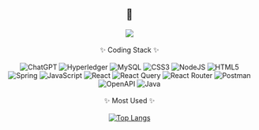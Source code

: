<div align="center">
  <h2>👋</h2>
<img src="https://capsule-render.vercel.app/api?type=waving&color=BDBDC8&height=150&section=footer&text=Junior_developer%20Jo_Youngho&fontSize=50&textAlign=70" />

</div><br>

<div align="center">✨ Coding Stack ✨</div><br>

<div align="center">
  <img src="https://img.shields.io/badge/chatGPT-74aa9c?style=for-the-badge&logo=openai&logoColor=white" alt="ChatGPT" />
  <img src="https://img.shields.io/badge/hyperledger-2F3134?style=for-the-badge&logo=hyperledger&logoColor=white" alt="Hyperledger" />
  <img src="https://img.shields.io/badge/mysql-4479A1.svg?style=for-the-badge&logo=mysql&logoColor=white" alt="MySQL" />
  <img src="https://img.shields.io/badge/css3-%231572B6.svg?style=for-the-badge&logo=css3&logoColor=white" alt="CSS3" />
  <img src="https://img.shields.io/badge/node.js-6DA55F?style=for-the-badge&logo=node.js&logoColor=white" alt="NodeJS" />
  <img src="https://img.shields.io/badge/html5-%23E34F26.svg?style=for-the-badge&logo=html5&logoColor=white" alt="HTML5" />
  <img src="https://img.shields.io/badge/spring-%236DB33F.svg?style=for-the-badge&logo=spring&logoColor=white" alt="Spring" />
  <img src="https://img.shields.io/badge/javascript-%23323330.svg?style=for-the-badge&logo=javascript&logoColor=%23F7DF1E" alt="JavaScript" />
  <img src="https://img.shields.io/badge/react-%2320232a.svg?style=for-the-badge&logo=react&logoColor=%2361DAFB" alt="React" />
  <img src="https://img.shields.io/badge/-React%20Query-FF4154?style=for-the-badge&logo=react%20query&logoColor=white" alt="React Query" />
  <img src="https://img.shields.io/badge/React_Router-CA4245?style=for-the-badge&logo=react-router&logoColor=white" alt="React Router" />
  <img src="https://img.shields.io/badge/Postman-FF6C37?style=for-the-badge&logo=postman&logoColor=white" alt="Postman" />
  <img src="https://img.shields.io/badge/openapiinitiative-%23000000.svg?style=for-the-badge&logo=openapiinitiative&logoColor=white" alt="OpenAPI" />
  <img src="https://img.shields.io/badge/java-%23ED8B00.svg?style=for-the-badge&logo=openjdk&logoColor=white" alt="Java" />
</div><br>

<div align="center">✨ Most Used ✨</div><br>

<div align="center">
  <a href="https://github.com/whdudgh1121/whdudgh1121">
    <img src="https://github-readme-stats.vercel.app/api/top-langs/?username=whdudgh1121&layout=compact" alt="Top Langs"/>
  </a>
</div>
